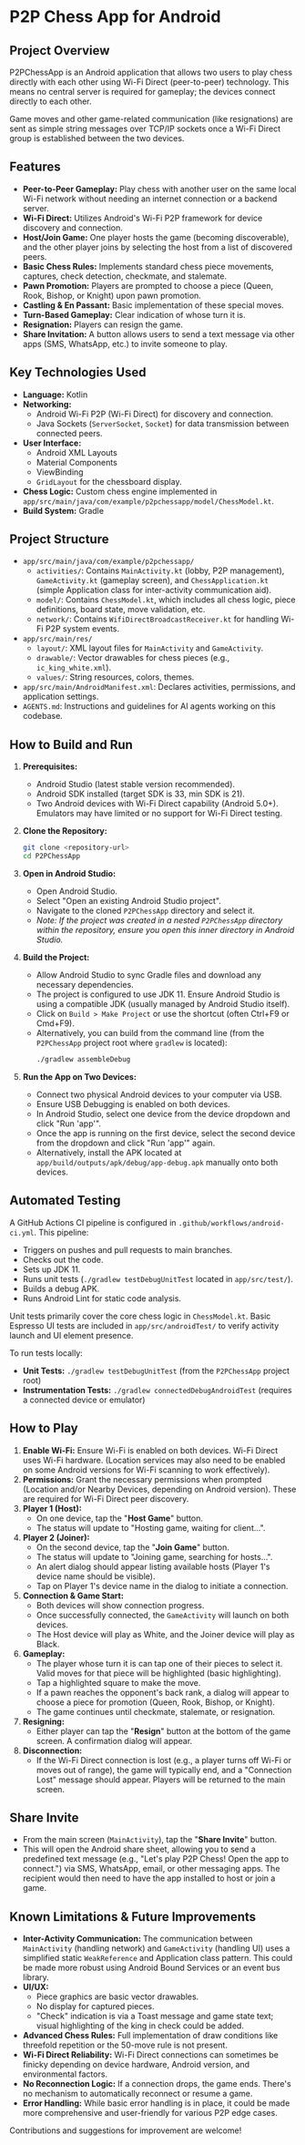 # P2P Chess App for Android

## Project Overview

P2PChessApp is an Android application that allows two users to play chess directly with each other using Wi-Fi Direct (peer-to-peer) technology. This means no central server is required for gameplay; the devices connect directly to each other.

Game moves and other game-related communication (like resignations) are sent as simple string messages over TCP/IP sockets once a Wi-Fi Direct group is established between the two devices.

## Features

*   **Peer-to-Peer Gameplay:** Play chess with another user on the same local Wi-Fi network without needing an internet connection or a backend server.
*   **Wi-Fi Direct:** Utilizes Android's Wi-Fi P2P framework for device discovery and connection.
*   **Host/Join Game:** One player hosts the game (becoming discoverable), and the other player joins by selecting the host from a list of discovered peers.
*   **Basic Chess Rules:** Implements standard chess piece movements, captures, check detection, checkmate, and stalemate.
*   **Pawn Promotion:** Players are prompted to choose a piece (Queen, Rook, Bishop, or Knight) upon pawn promotion.
*   **Castling & En Passant:** Basic implementation of these special moves.
*   **Turn-Based Gameplay:** Clear indication of whose turn it is.
*   **Resignation:** Players can resign the game.
*   **Share Invitation:** A button allows users to send a text message via other apps (SMS, WhatsApp, etc.) to invite someone to play.

## Key Technologies Used

*   **Language:** Kotlin
*   **Networking:**
    *   Android Wi-Fi P2P (Wi-Fi Direct) for discovery and connection.
    *   Java Sockets (`ServerSocket`, `Socket`) for data transmission between connected peers.
*   **User Interface:**
    *   Android XML Layouts
    *   Material Components
    *   ViewBinding
    *   `GridLayout` for the chessboard display.
*   **Chess Logic:** Custom chess engine implemented in `app/src/main/java/com/example/p2pchessapp/model/ChessModel.kt`.
*   **Build System:** Gradle

## Project Structure

*   `app/src/main/java/com/example/p2pchessapp/`
    *   `activities/`: Contains `MainActivity.kt` (lobby, P2P management), `GameActivity.kt` (gameplay screen), and `ChessApplication.kt` (simple Application class for inter-activity communication aid).
    *   `model/`: Contains `ChessModel.kt`, which includes all chess logic, piece definitions, board state, move validation, etc.
    *   `network/`: Contains `WifiDirectBroadcastReceiver.kt` for handling Wi-Fi P2P system events.
*   `app/src/main/res/`
    *   `layout/`: XML layout files for `MainActivity` and `GameActivity`.
    *   `drawable/`: Vector drawables for chess pieces (e.g., `ic_king_white.xml`).
    *   `values/`: String resources, colors, themes.
*   `app/src/main/AndroidManifest.xml`: Declares activities, permissions, and application settings.
*   `AGENTS.md`: Instructions and guidelines for AI agents working on this codebase.

## How to Build and Run

1.  **Prerequisites:**
    *   Android Studio (latest stable version recommended).
    *   Android SDK installed (target SDK is 33, min SDK is 21).
    *   Two Android devices with Wi-Fi Direct capability (Android 5.0+). Emulators may have limited or no support for Wi-Fi Direct testing.

2.  **Clone the Repository:**
    ```bash
    git clone <repository-url>
    cd P2PChessApp
    ```

3.  **Open in Android Studio:**
    *   Open Android Studio.
    *   Select "Open an existing Android Studio project".
    *   Navigate to the cloned `P2PChessApp` directory and select it.
    *   *Note: If the project was created in a nested `P2PChessApp` directory within the repository, ensure you open this inner directory in Android Studio.*

4.  **Build the Project:**
    *   Allow Android Studio to sync Gradle files and download any necessary dependencies.
    *   The project is configured to use JDK 11. Ensure Android Studio is using a compatible JDK (usually managed by Android Studio itself).
    *   Click on `Build > Make Project` or use the shortcut (often Ctrl+F9 or Cmd+F9).
    *   Alternatively, you can build from the command line (from the `P2PChessApp` project root where `gradlew` is located):
        ```bash
        ./gradlew assembleDebug
        ```

5.  **Run the App on Two Devices:**
    *   Connect two physical Android devices to your computer via USB.
    *   Ensure USB Debugging is enabled on both devices.
    *   In Android Studio, select one device from the device dropdown and click "Run 'app'".
    *   Once the app is running on the first device, select the second device from the dropdown and click "Run 'app'" again.
    *   Alternatively, install the APK located at `app/build/outputs/apk/debug/app-debug.apk` manually onto both devices.

## Automated Testing

A GitHub Actions CI pipeline is configured in `.github/workflows/android-ci.yml`. This pipeline:
*   Triggers on pushes and pull requests to main branches.
*   Checks out the code.
*   Sets up JDK 11.
*   Runs unit tests (`./gradlew testDebugUnitTest` located in `app/src/test/`).
*   Builds a debug APK.
*   Runs Android Lint for static code analysis.

Unit tests primarily cover the core chess logic in `ChessModel.kt`. Basic Espresso UI tests are included in `app/src/androidTest/` to verify activity launch and UI element presence.

To run tests locally:
*   **Unit Tests:** `./gradlew testDebugUnitTest` (from the `P2PChessApp` project root)
*   **Instrumentation Tests:** `./gradlew connectedDebugAndroidTest` (requires a connected device or emulator)

## How to Play

1.  **Enable Wi-Fi:** Ensure Wi-Fi is enabled on both devices. Wi-Fi Direct uses Wi-Fi hardware. (Location services may also need to be enabled on some Android versions for Wi-Fi scanning to work effectively).
2.  **Permissions:** Grant the necessary permissions when prompted (Location and/or Nearby Devices, depending on Android version). These are required for Wi-Fi Direct peer discovery.
3.  **Player 1 (Host):**
    *   On one device, tap the "**Host Game**" button.
    *   The status will update to "Hosting game, waiting for client...".
4.  **Player 2 (Joiner):**
    *   On the second device, tap the "**Join Game**" button.
    *   The status will update to "Joining game, searching for hosts...".
    *   An alert dialog should appear listing available hosts (Player 1's device name should be visible).
    *   Tap on Player 1's device name in the dialog to initiate a connection.
5.  **Connection & Game Start:**
    *   Both devices will show connection progress.
    *   Once successfully connected, the `GameActivity` will launch on both devices.
    *   The Host device will play as White, and the Joiner device will play as Black.
6.  **Gameplay:**
    *   The player whose turn it is can tap one of their pieces to select it. Valid moves for that piece will be highlighted (basic highlighting).
    *   Tap a highlighted square to make the move.
    *   If a pawn reaches the opponent's back rank, a dialog will appear to choose a piece for promotion (Queen, Rook, Bishop, or Knight).
    *   The game continues until checkmate, stalemate, or resignation.
7.  **Resigning:**
    *   Either player can tap the "**Resign**" button at the bottom of the game screen. A confirmation dialog will appear.
8.  **Disconnection:**
    *   If the Wi-Fi Direct connection is lost (e.g., a player turns off Wi-Fi or moves out of range), the game will typically end, and a "Connection Lost" message should appear. Players will be returned to the main screen.

## Share Invite

*   From the main screen (`MainActivity`), tap the "**Share Invite**" button.
*   This will open the Android share sheet, allowing you to send a predefined text message (e.g., "Let's play P2P Chess! Open the app to connect.") via SMS, WhatsApp, email, or other messaging apps. The recipient would then need to have the app installed to host or join a game.

## Known Limitations & Future Improvements

*   **Inter-Activity Communication:** The communication between `MainActivity` (handling network) and `GameActivity` (handling UI) uses a simplified static `WeakReference` and Application class pattern. This could be made more robust using Android Bound Services or an event bus library.
*   **UI/UX:**
    *   Piece graphics are basic vector drawables.
    *   No display for captured pieces.
    *   "Check" indication is via a Toast message and game state text; visual highlighting of the king in check could be added.
*   **Advanced Chess Rules:** Full implementation of draw conditions like threefold repetition or the 50-move rule is not present.
*   **Wi-Fi Direct Reliability:** Wi-Fi Direct connections can sometimes be finicky depending on device hardware, Android version, and environmental factors.
*   **No Reconnection Logic:** If a connection drops, the game ends. There's no mechanism to automatically reconnect or resume a game.
*   **Error Handling:** While basic error handling is in place, it could be made more comprehensive and user-friendly for various P2P edge cases.

Contributions and suggestions for improvement are welcome!
